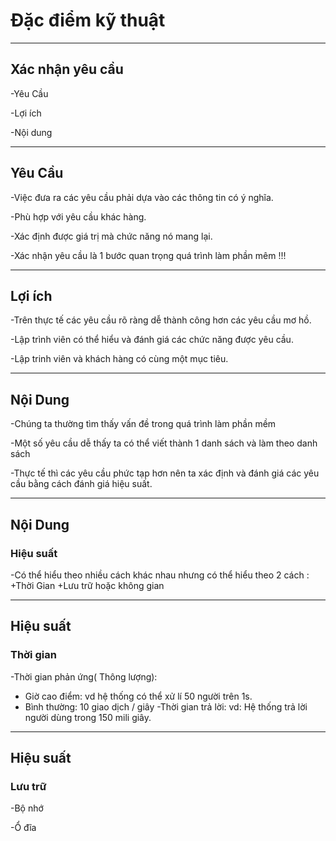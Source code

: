 # Đặc điểm kỹ thuật

---

## Xác nhận yêu cầu

-Yêu Cầu

-Lợi ích

-Nội dung

---

## Yêu Cầu

-Việc đưa ra các yêu cầu phải dựa vào các thông tin có ý nghĩa.

-Phù hợp với yêu cầu khác hàng.

-Xác định được giá trị mà chức năng nó mang lại.

-Xác nhận yêu cầu là 1 bước quan trọng quá trình làm phần mêm !!!

---

## Lợi ích

-Trên thực tế các yêu cầu rõ ràng dễ thành công hơn các yêu cầu mơ hồ.

-Lập trình viên có thể hiểu và đánh giá các chức năng được yêu cầu.

-Lập trinh viên và khách hàng có cùng một mục tiêu.

---

## Nội Dung 

-Chúng ta thường tìm thấy vấn đề trong quá trình làm phần mềm 

-Một số yêu cầu dễ thấy ta có thể viết thành 1 danh sách và làm theo danh sách

-Thực tế thì các yêu cầu phức tạp hơn nên ta xác định và đánh giá các yêu cầu bằng cách đánh giá hiệu suất.

---

## Nội Dung 
### Hiệu suất

-Có thể hiểu theo nhiều cách khác nhau nhưng có thể hiểu theo 2 cách :
   +Thời Gian
   +Lưu trữ hoặc không gian

---

## Hiệu suất
### Thời gian
-Thời gian phản ứng( Thông lượng):
   + Giờ cao điểm: vd hệ thống có thể xử lí 50 người trên 1s.
   + Bình thường: 10 giao dịch / giây
-Thời gian trả lời:
   vd: Hệ thống trả lời người dùng trong 150 mili giây.

---

## Hiệu suất
### Lưu trữ
-Bộ nhớ

-Ổ đĩa


